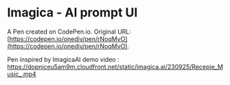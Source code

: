 # Imagica - AI prompt UI

A Pen created on CodePen.io. Original URL: [https://codepen.io/onediv/pen/rNoqMvO](https://codepen.io/onediv/pen/rNoqMvO).

Pen inspired by ImagicaAI demo video :
https://dopniceu5am9m.cloudfront.net/static/imagica.ai/230925/Recepie_Music_.mp4